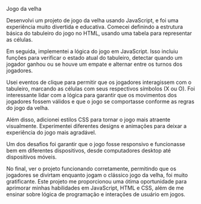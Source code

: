 Jogo da velha 

Desenvolvi um projeto de jogo da velha usando JavaScript, e foi uma experiência muito divertida e educativa. Comecei definindo a estrutura básica do tabuleiro do jogo no HTML, usando uma tabela para representar as células.

Em seguida, implementei a lógica do jogo em JavaScript. Isso incluiu funções para verificar o estado atual do tabuleiro, detectar quando um jogador ganhou ou se houve um empate e alternar entre os turnos dos jogadores.

Usei eventos de clique para permitir que os jogadores interagissem com o tabuleiro, marcando as células com seus respectivos símbolos (X ou O). Foi interessante lidar com a lógica para garantir que os movimentos dos jogadores fossem válidos e que o jogo se comportasse conforme as regras do jogo da velha.

Além disso, adicionei estilos CSS para tornar o jogo mais atraente visualmente. Experimentei diferentes designs e animações para deixar a experiência do jogo mais agradável.

Um dos desafios foi garantir que o jogo fosse responsivo e funcionasse bem em diferentes dispositivos, desde computadores desktop até dispositivos móveis.

No final, ver o projeto funcionando corretamente, permitindo que os jogadores se divirtam enquanto jogam o clássico jogo da velha, foi muito gratificante. Este projeto me proporcionou uma ótima oportunidade para aprimorar minhas habilidades em JavaScript, HTML e CSS, além de me ensinar sobre lógica de programação e interações de usuário em jogos.
